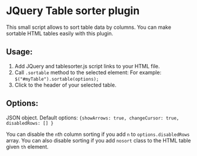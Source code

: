 # JQuery Table sorter plugin

This small script allows to sort table data by columns.
You can make sortable HTML tables easily with this plugin. 

## Usage:

1. Add JQuery and tablesorter.js script links to your HTML file.
2.  Call `.sortable` method to the selected element: For example: `$("#myTable").sortable(options);`
3.  Click to the header of your selected table.

## Options:
JSON object. Default options: 
`{showArrows: true, changeCursor: true, disabledRows: [] }`

You can disable the `n`th column sorting if you add `n` to `options.disabledRows` array.
You can also disable sorting if you add `nosort` class to the HTML table given `th` element.
